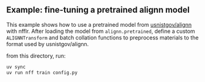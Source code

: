 ## Example: fine-tuning a pretrained alignn model

This example shows how to use a pretrained model from [usnistgov/alignn](https://github.com/usnistgov/alignn) with nfflr.
After loading the model from `alignn.pretrained`, define a custom `ALIGNNTransform` and batch collation functions to preprocess materials to the format used by usnistgov/alignn.

from this directory, run:

```sh
uv sync
uv run nff train config.py
```
